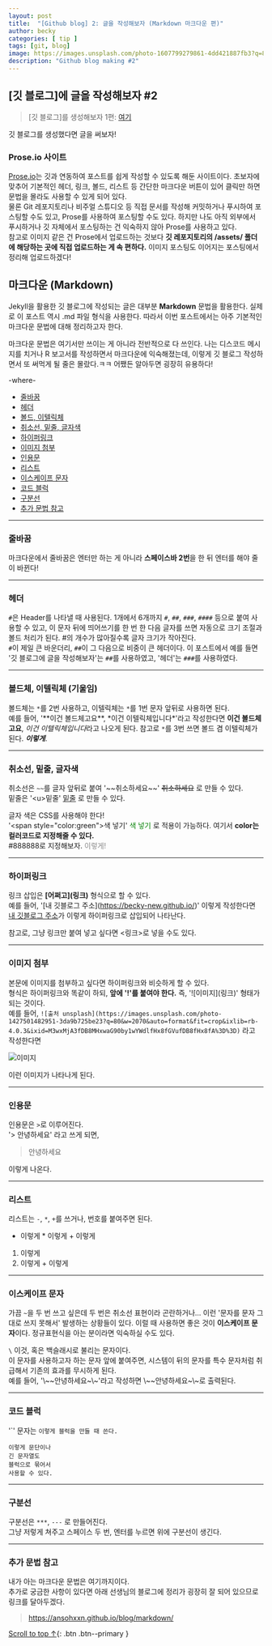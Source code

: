 ```yaml
---
layout: post
title:  "[Github blog] 2: 글을 작성해보자 (Markdown 마크다운 편)"
author: becky
categories: [ tip ]
tags: [git, blog]
image: https://images.unsplash.com/photo-1607799279861-4dd421887fb3?q=80&w=2070&auto=format&fit=crop&ixlib=rb-4.0.3&ixid=M3wxMjA3fDB8MHxwaG90by1wYWdlfHx8fGVufDB8fHx8fA%3D%3D
description: "Github blog making #2"
---
```


## [깃 블로그]에 글을 작성해보자 \#2  

> [깃 블로그]를 생성해보자 1편: [여기](https://becky-new.github.io/making-gitblog1/)  


깃 블로그를 생성했다면 글을 써보자!  



### Prose.io 사이트  

[Prose.io](https://prose.io/)는 깃과 연동하여 포스트를 쉽게 작성할 수 있도록 해둔 사이트이다. 초보자에 맞추어 기본적인 헤더, 링크, 볼드, 리스트 등 간단한 마크다운 버튼이 있어 클릭만 하면 문법을 몰라도 사용할 수 있게 되어 있다.    
물론 Git 레포지토리나 비주얼 스튜디오 등 직접 문서를 작성해 커밋하거나 푸시하여 포스팅할 수도 있고, Prose를 사용하여 포스팅할 수도 있다. 하지만 나도 아직 외부에서 푸시하거나 깃 자체에서 포스팅하는 건 익숙하지 않아 Prose를 사용하고 있다.  
참고로 이미지 같은 건 Prose에서 업로드하는 것보다 **깃 레포지토리의 /assets/ 폴더에 해당하는 곳에 직접 업로드하는 게 속 편하다.** 이미지 포스팅도 이어지는 포스팅에서 정리해 업로드하겠다!  



## 마크다운 (Markdown)  

Jekyll을 활용한 깃 블로그에 작성되는 글은 대부분 **Markdown** 문법을 활용한다. 실제로 이 포스트 역시 .md 파일 형식을 사용한다. 따라서 이번 포스트에서는 아주 기본적인 마크다운 문법에 대해 정리하고자 한다.  

마크다운 문법은 여기서만 쓰이는 게 아니라 전반적으로 다 쓰인다. 나는 디스코드 메시지를 치거나 R 보고서를 작성하면서 마크다운에 익숙해졌는데, 이렇게 깃 블로그 작성하면서 또 써먹게 될 줄은 몰랐다.ㅋㅋ 어쨌든 알아두면 굉장히 유용하다!  

-where-  
- [줄바꿈](#줄바꿈)  
- [헤더](#헤더)  
- [볼드, 이텔릭체](#볼드체-이텔릭체-기울임)  
- [취소선, 밑줄, 글자색](#취소선-밑줄-글자색)  
- [하이퍼링크](#하이퍼링크)  
- [이미지 첨부](#이미지-첨부)  
- [인용문](#인용문)  
- [리스트](#리스트)  
- [이스케이프 문자](#이스케이프-문자)  
- [코드 블럭](#코드-블럭)
- [구분선](#구분선)  
- [추가 문법 참고](#추가-문법-참고)  



---
### 줄바꿈  

마크다운에서 줄바꿈은 엔터만 하는 게 아니라 **스페이스바 2번**을 한 뒤 엔터를 해야 줄이 바뀐다!  


---  
### 헤더  

`#`은 Header를 나타낼 때 사용된다. 1개에서 6개까지 `#`, `##`, `###`, `####` 등으로 붙여 사용할 수 있고, 이 문자 뒤에 띄어쓰기를 한 번 한 다음 글자를 쓰면 자동으로 크기 조절과 볼드 처리가 된다.  \#의 개수가 많아질수록 글자 크기가 작아진다.  
`#`이 제일 큰 바운더리, `##`이 그 다음으로 비중이 큰 헤더이다. 이 포스트에서 예를 들면 '깃 블로그에 글을 작성해보자'는 `##`를 사용하였고, '헤더'는 `###`를 사용하였다.  


---  
### 볼드체, 이텔릭체 (기울임)  

볼드체는 `*`를 2번 사용하고, 이텔릭체는 `*`를 1번 문자 앞뒤로 사용하면 된다.  
예를 들어, '\*\*이건 볼드체고요\*\*, \*이건 이텔릭체입니다*'라고 작성한다면 **이건 볼드체고요**, *이건 이텔릭체입니다*라고 나오게 된다. 참고로 `*`를 3번 쓰면 볼드 겸 이텔릭체가 된다. ***이렇게***.   


---  
### 취소선, 밑줄, 글자색  

취소선은 `~~`를 글자 앞뒤로 붙여 '~\~취소하세요~\~' ~~취소하세요~~ 로 만들 수 있다.  
밑줄은 '\<u>밑줄</u>' <u>밑줄</u> 로 만들 수 있다.  

글자 색은 CSS를 사용해야 한다!  
'\<span style="color:green">색 넣기</span>' <span style="color:green">색 넣기</span> 로 적용이 가능하다. 여기서 **color는 컬러코드로 지정해줄 수 있다.**   
\#888888로 지정해보자. <span style="color:#888888">이렇게!</span>


---  
### 하이퍼링크  

링크 삽입은 **\[어쩌고](링크)** 형식으로 할 수 있다.  
예를 들어, '\[내 깃블로그 주소](https://becky-new.github.io/)' 이렇게 작성한다면 [내 깃블로그 주소](https://becky-new.github.io/)가 이렇게 하이퍼링크로 삽입되어 나타난다.  

참고로, 그냥 링크만 붙여 넣고 싶다면 <링크>로 넣을 수도 있다.


---  
### 이미지 첨부  

본문에 이미지를 첨부하고 싶다면 하이퍼링크와 비슷하게 할 수 있다.  
형식은 하이퍼링크와 똑같이 하되, **앞에 '!'를 붙여야 한다.** 즉, '!\[이미지](링크)' 형태가 되는 것이다.  
예를 들어, `![출처 unsplash](https://images.unsplash.com/photo-1427501482951-3da9b725be23?q=80&w=2070&auto=format&fit=crop&ixlib=rb-4.0.3&ixid=M3wxMjA3fDB8MHxwaG90by1wYWdlfHx8fGVufDB8fHx8fA%3D%3D)` 라고 작성한다면  

![이미지](https://images.unsplash.com/photo-1427501482951-3da9b725be23?q=80&w=2070&auto=format&fit=crop&ixlib=rb-4.0.3&ixid=M3wxMjA3fDB8MHxwaG90by1wYWdlfHx8fGVufDB8fHx8fA%3D%3D)  

이런 이미지가 나타나게 된다.  


---  
### 인용문  

인용문은 `>`로 이루어진다.  
'\> 안녕하세요' 라고 쓰게 되면,  
> 안녕하세요  

이렇게 나온다.  


---  
### 리스트  

리스트는 `-`, `*`, `+`를 쓰거나, 번호를 붙여주면 된다.  
- 이렇게    * 이렇게    + 이렇게  
1. 이렇게  
2. 이렇게    + 이렇게  


---  
### 이스케이프 문자  

가끔 `~`을 두 번 쓰고 싶은데 두 번은 취소선 표현이라 곤란하거나... 이런 '문자를 문자 그대로 쓰지 못해서' 발생하는 상황들이 있다. 이럴 때 사용하면 좋은 것이 **이스케이프 문자**이다. 정규표현식을 아는 분이라면 익숙하실 수도 있다.  

`\` 이것, 혹은 백슬래시로 불리는 문자이다.  
이 문자를 사용하고자 하는 문자 앞에 붙여주면, 시스템이 뒤의 문자를 특수 문자처럼 취급해서 기존의 효과를 무시하게 된다.  
예를 들어, '\\~\~안녕하세요~\\\~'라고 작성하면 \\~\~안녕하세요~\\\~로 출력된다.  


---  
### 코드 블럭  

'\`' 문자는 `이렇게 블럭을 만들 때 쓴다.`  
```
이렇게 문단이나
긴 문자열도
블럭으로 묶어서 
사용할 수 있다.
```  



---  
### 구분선  

구분선은 `***`, `---` 로 만들어진다.  
그냥 저렇게 쳐주고 스페이스 두 번, 엔터를 누르면 위에 구분선이 생긴다.  


---  
### 추가 문법 참고  

내가 아는 마크다운 문법은 여기까지이다.  
추가로 궁금한 사항이 있다면 아래 선생님의 블로그에 정리가 굉장히 잘 되어 있으므로 링크를 달아두겠다.  

> <https://ansohxxn.github.io/blog/markdown/>  





[Scroll to top ↑](#){: .btn .btn--primary }  


